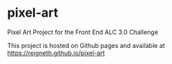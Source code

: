 # pixel-art
Pixel Art Project for the Front End ALC 3.0 Challenge

This project is hosted on Github pages and available at https://reigneth.github.io/pixel-art